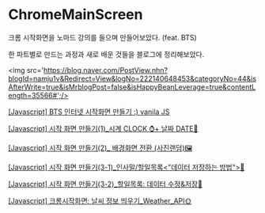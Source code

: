 # ChromeMainScreen
<p>크롬 시작화면을 노마드 강의를 들으며 만들어보았다. (feat. BTS)
<p>한 파트별로 만드는 과정과 새로 배운 것들을 블로그에 정리해보았다.
  
 <img src='https://blog.naver.com/PostView.nhn?blogId=namju1v&Redirect=View&logNo=222140648453&categoryNo=44&isAfterWrite=true&isMrblogPost=false&isHappyBeanLeverage=true&contentLength=35566#';/>

<p><a href ="https://blog.naver.com/namju1v/222110340488">[Javascript] BTS 인터넷 시작화면 만들기 :) vanila JS</a>
<p><a href ="https://blog.naver.com/namju1v/222112767880">[Javascript] 시작 화면 만들기(1)_시계 CLOCK ⌚+ 날짜 DATE📆</a>
<p><a href="https://blog.naver.com/namju1v/222126033858">[Javascript] 시작 화면 만들기(2)_ 배경화면 전환 (사진랜덤)🖼</a>
<p><a href="https://blog.naver.com/namju1v/222130171352">[Javascript] 시작 화면 만들기(3-1)_인사말/할일목록<"데이터 저장하는 방법">💾</a>
<p><a href="https://blog.naver.com/namju1v/222131824837">[Javascript] 시작 화면 만들기(3-2)_할일목록: 데이터 수정&저장💾</a>
<p><a href="https://blog.naver.com/namju1v/222140648453">[Javascript] 크롬시작화면: 날씨 정보 띄우기_Weather_API🌞</a>
<!--   <a href=""></a> -->
  
